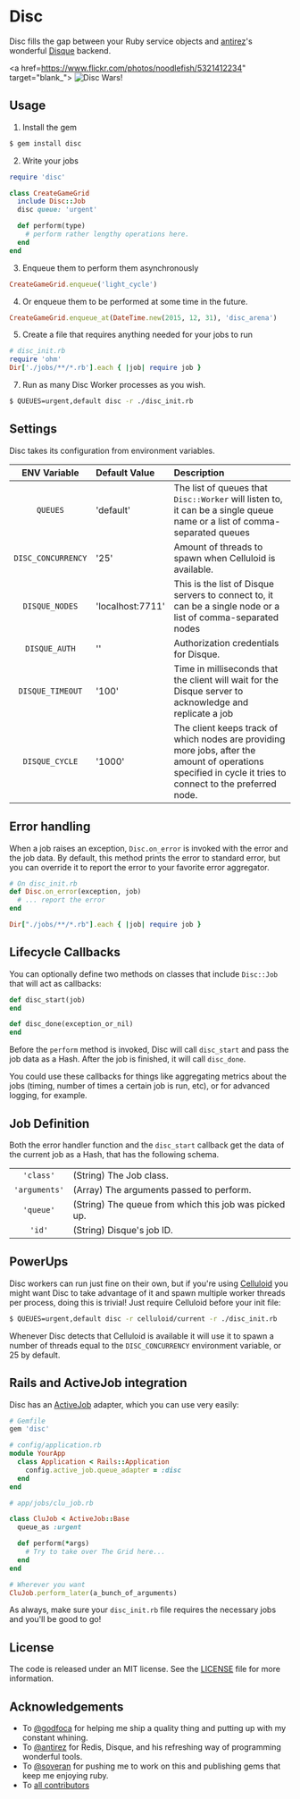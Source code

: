 # Disc

Disc fills the gap between your Ruby service objects and [antirez](http://antirez.com/)'s wonderful [Disque](https://github.com/antirez/disque) backend.

<a href=https://www.flickr.com/photos/noodlefish/5321412234" target="blank_">
![Disc Wars!](https://cloud.githubusercontent.com/assets/437/8634016/b63ee0f8-27e6-11e5-9a78-51921bd32c88.jpg)
</a>

## Usage

1.  Install the gem

  ```bash
  $ gem install disc
  ```

2. Write your jobs

  ```ruby
  require 'disc'

  class CreateGameGrid
    include Disc::Job
    disc queue: 'urgent'

    def perform(type)
      # perform rather lengthy operations here.
    end
  end
  ```

3. Enqueue them to perform them asynchronously

  ```ruby
  CreateGameGrid.enqueue('light_cycle')
  ```

4. Or enqueue them to be performed at some time in the future.

  ```ruby
  CreateGameGrid.enqueue_at(DateTime.new(2015, 12, 31), 'disc_arena')
  ```

5. Create a file that requires anything needed for your jobs to run

  ```ruby
# disc_init.rb
  require 'ohm'
  Dir['./jobs/**/*.rb'].each { |job| require job }
  ```

7. Run as many Disc Worker processes as you wish.

  ```bash
  $ QUEUES=urgent,default disc -r ./disc_init.rb
  ```

## Settings

Disc takes its configuration from environment variables.

| ENV Variable       |  Default Value   | Description
|:------------------:|:-----------------|:------------|
| `QUEUES`           | 'default'        | The list of queues that `Disc::Worker` will listen to, it can be a single queue name or a list of comma-separated queues |
| `DISC_CONCURRENCY` | '25'             | Amount of threads to spawn when Celluloid is available. |
| `DISQUE_NODES`     | 'localhost:7711' | This is the list of Disque servers to connect to, it can be a single node or a list of comma-separated nodes |
| `DISQUE_AUTH`      | ''               | Authorization credentials for Disque. |
| `DISQUE_TIMEOUT`   | '100'            | Time in milliseconds that the client will wait for the Disque server to acknowledge and replicate a job |
| `DISQUE_CYCLE`     | '1000'           | The client keeps track of which nodes are providing more jobs, after the amount of operations specified in cycle it tries to connect to the preferred node. |

## Error handling

When a job raises an exception, `Disc.on_error` is invoked with the error and
the job data. By default, this method prints the error to standard error, but
you can override it to report the error to your favorite error aggregator.

``` ruby
# On disc_init.rb
def Disc.on_error(exception, job)
  # ... report the error
end

Dir["./jobs/**/*.rb"].each { |job| require job }
```

## Lifecycle Callbacks

You can optionally define two methods on classes that include `Disc::Job` that
will act as callbacks:

``` ruby
def disc_start(job)
end

def disc_done(exception_or_nil)
end
```

Before the `perform` method is invoked, Disc will call `disc_start` and pass the
job data as a Hash. After the job is finished, it will call `disc_done`.

You could use these callbacks for things like aggregating metrics about the jobs
(timing, number of times a certain job is run, etc), or for advanced logging,
for example.

## Job Definition

Both the error handler function and the `disc_start` callback get the data of
the current job as a Hash, that has the following schema.

|               |                                                       |
|:-------------:|:------------------------------------------------------|
| `'class'`     | (String) The Job class.                               |
| `'arguments'` | (Array) The arguments passed to perform.              |
| `'queue'`     | (String) The queue from which this job was picked up. |
| `'id'`        | (String) Disque's job ID.                             |

## PowerUps

Disc workers can run just fine on their own, but if you're using
[Celluloid](https://github.com/celluloid/celluloid) you might want Disc to take
advantage of it and spawn multiple worker threads per process, doing this is
trivial! Just require Celluloid before your init file:

```bash
$ QUEUES=urgent,default disc -r celluloid/current -r ./disc_init.rb
```

Whenever Disc detects that Celluloid is available it will use it to  spawn a
number of threads equal to the `DISC_CONCURRENCY` environment variable, or 25 by
default.

## Rails and ActiveJob integration

Disc has an [ActiveJob](http://edgeguides.rubyonrails.org/active_job_basics.html) adapter, which you can use very easily:

```ruby
# Gemfile
gem 'disc'

# config/application.rb
module YourApp
  class Application < Rails::Application
    config.active_job.queue_adapter = :disc
  end
end

# app/jobs/clu_job.rb

class CluJob < ActiveJob::Base
  queue_as :urgent

  def perform(*args)
    # Try to take over The Grid here...
  end
end

# Wherever you want
CluJob.perform_later(a_bunch_of_arguments)
```

As always, make sure your `disc_init.rb` file requires the necessary jobs and you'll be good to go!

## License

The code is released under an MIT license. See the [LICENSE](./LICENSE) file for
more information.

## Acknowledgements

* To [@godfoca](https://github.com/godfoca) for helping me ship a quality thing and putting up with my constant whining.
* To [@antirez](https://github,com/antirez) for Redis, Disque, and his refreshing way of programming wonderful tools.
* To [@soveran](https://github.com/soveran) for pushing me to work on this and publishing gems that keep me enjoying ruby.
* To [all contributors](https://github.com/pote/disc/graphs/contributors)
